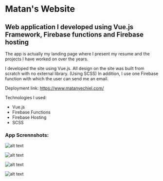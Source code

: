# Matan's Website

## Web application I developed using Vue.js Framework, Firebase functions and Firebase hosting

The app is actually my landing page where I present my resume and the projects I have worked on over the years.

I developed the site using Vue.js.
All design on the site was built from scratch with no external library. (Using SCSS)
In addition, I use one Firebase function with which the user can send me an email.

Deployment link:
https://www.matanyechiel.com/

Technologies I used:
- Vue.js
- Firebase Functions
- Firebase Hosting
- SCSS

### App Scrennshots:
![alt text](https://imgur.com/qKYRyp0.png)


![alt text](https://imgur.com/1ISV5PM.png)


![alt text](https://imgur.com/dCrrkJM.png)


![alt text](https://imgur.com/IdSQnrJ.png)



